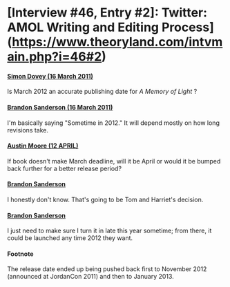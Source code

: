 # [Interview #46, Entry #2]: Twitter: AMOL Writing and Editing Process](https://www.theoryland.com/intvmain.php?i=46#2)

#### [Simon Dovey (16 March 2011)](http://twitter.com/sdovey80/status/48142139976196096)

Is March 2012 an accurate publishing date for
*A Memory of Light*
?

#### [Brandon Sanderson (16 March 2011)](http://twitter.com/BrandSanderson/status/48145530668326912)

I'm basically saying "Sometime in 2012." It will depend mostly on how long revisions take.

#### [Austin Moore (12 APRIL)](http://twitter.com/Southpaw2014/status/57920576060264448)

If book doesn't make March deadline, will it be April or would it be bumped back further for a better release period?

#### [Brandon Sanderson](http://twitter.com/BrandSanderson/status/57938340338610176)

I honestly don't know. That's going to be Tom and Harriet's decision.

#### [Brandon Sanderson](http://twitter.com/BrandSanderson/status/57938455686160384)

I just need to make sure I turn it in late this year sometime; from there, it could be launched any time 2012 they want.

#### Footnote

The release date ended up being pushed back first to November 2012 (announced at JordanCon 2011) and then to January 2013.

